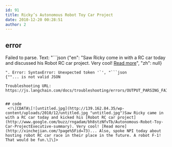 ```yaml
---
id: 91
title: Ricky’s Autonomous Robot Toy Car Project
date: 2010-12-20 00:28:51
author: 2
---
```

## error
Failed to parse. Text: "```json
{"en": "Saw Ricky come in with a RC car today and discussed his Robot RC car project. Very cool!  [Read more](http://xinchejian.com/?page%5Fid=73)", "zh": null}
```
". Error: SyntaxError: Unexpected token '`', "```json
{""... is not valid JSON

Troubleshooting URL: https://js.langchain.com/docs/troubleshooting/errors/OUTPUT_PARSING_FAILURE/


## code
 <!\[CDATA\[![untitled.jpg](http://139.162.84.35/wp-content/uploads/2010/12/untitled.jpg "untitled.jpg")Saw Ricky came in with a RC car today and kicked his [Robot RC car project](http://www.google.com/buzz/rngadam/bh8stzNfvTb/Autonomous-Robot-Toy-Car-ProjectExecutive-summary). Very cool! [Read more](http://xinchejian.com/?page%5Fid=73)... Also, spoke NPI today about hosting robot RC car race in their place in the future. A robot F-1! That would be fun.\]\]> 
